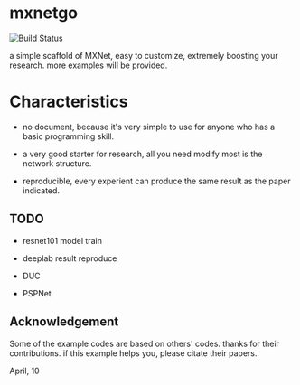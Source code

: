 # mxnetgo

[![Build Status](https://travis-ci.org/dongzhuoyao/mxnetgo.svg?branch=master)](https://travis-ci.org/dongzhuoyao/mxnetgo)

a  simple scaffold of MXNet, easy to customize, extremely boosting your research. more examples will be provided.

# Characteristics

* no document, because it's very simple to use for anyone who has a basic programming skill.

* a very good starter for research, all you need modify most is the network structure.

* reproducible, every experient can produce the same result as the paper indicated.

## TODO

* resnet101 model train

* deeplab result reproduce

* DUC

* PSPNet 

## Acknowledgement

Some of the example codes are based on others' codes. thanks for their contributions. if this example helps you, please citate their papers.



April, 10
